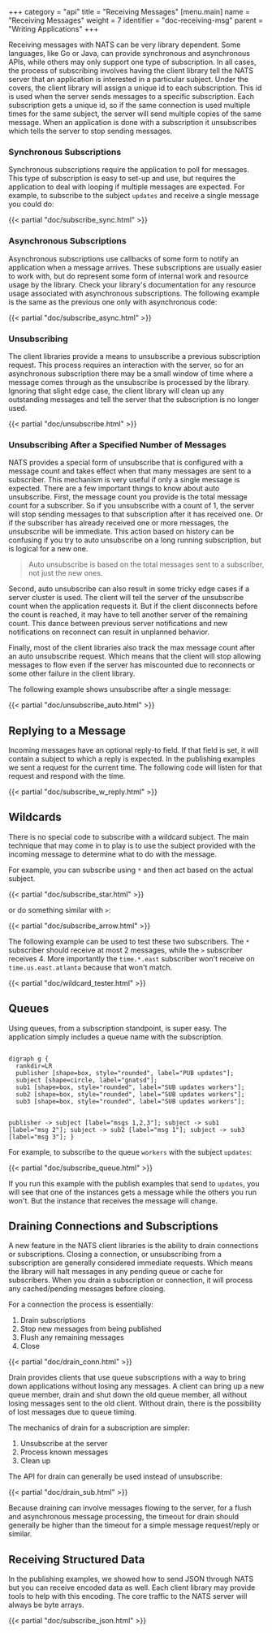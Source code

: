 +++
category = "api"
title = "Receiving Messages"
[menu.main]
    name = "Receiving Messages"
    weight = 7
    identifier = "doc-receiving-msg"
    parent = "Writing Applications"
+++

Receiving messages with NATS can be very library dependent. Some languages, like Go or Java, can provide synchronous and asynchronous APIs, while others may only support one type of subscription. In all cases, the process of subscribing involves having the client library tell the NATS server that an application is interested in a particular subject. Under the covers, the client library will assign a unique id to each subscription. This id is used when the server sends messages to a specific subscription. Each subscription gets a unique id, so if the same connection is used multiple times for the same subject, the server will send multiple copies of the same message. When an application is done with a subscription it unsubscribes which tells the server to stop sending messages.

### Synchronous Subscriptions

Synchronous subscriptions require the application to poll for messages. This type of subscription is easy to set-up and use, but requires the application to deal with looping if multiple messages are expected. For example, to subscribe to the subject `updates` and receive a single message you could do:

{{< partial "doc/subscribe_sync.html" >}}

### Asynchronous Subscriptions

Asynchronous subscriptions use callbacks of some form to notify an application when a message arrives. These subscriptions are usually easier to work with, but do represent some form of internal work and resource usage by the library. Check your library's documentation for any resource usage associated with asynchronous subscriptions. The following example is the same as the previous one only with asynchronous code:

{{< partial "doc/subscribe_async.html" >}}

### Unsubscribing

The client libraries provide a means to unsubscribe a previous subscription request. This process requires an interaction with the server, so for an asynchronous subscription there may be a small window of time where a message comes through as the unsubscribe is processed by the library. Ignoring that slight edge case, the client library will clean up any outstanding messages and tell the server that the subscription is no longer used.

{{< partial "doc/unsubscribe.html" >}}

### Unsubscribing After a Specified Number of Messages

NATS provides a special form of unsubscribe that is configured with a message count and takes effect when that many messages are sent to a subscriber. This mechanism is very useful if only a single message is expected. There are a few important things to know about auto unsubscribe. First, the message count you provide is the total message count for a subscriber. So if you unsubscribe with a count of 1, the server will stop sending messages to that subscription after it has received one. Or if the subscriber has already received one or more messages, the unsubscribe will be immediate. This action based on history can be confusing if you try to auto unsubscribe on a long running subscription, but is logical for a new one.

> Auto unsubscribe is based on the total messages sent to a subscriber, not just the new ones.

Second, auto unsubscribe can also result in some tricky edge cases if a server cluster is used. The client will tell the server of the unsubscribe count when the application requests it. But if the client disconnects before the count is reached, it may have to tell another server of the remaining count. This dance between previous server notifications and new notifications on reconnect can result in unplanned behavior.

Finally, most of the client libraries also track the max message count after an auto unsubscribe request. Which means that the client will stop allowing messages to flow even if the server has miscounted due to reconnects or some other failure in the client library.

The following example shows unsubscribe after a single message:

{{< partial "doc/unsubscribe_auto.html" >}}

## Replying to a Message

Incoming messages have an optional reply-to field. If that field is set, it will contain a subject to which a reply is expected. In the publishing examples we sent a request for the current time. The following code will listen for that request and respond with the time.

{{< partial "doc/subscribe_w_reply.html" >}}

## Wildcards

There is no special code to subscribe with a wildcard subject. The main technique that may come in to play is to use the subject provided with the incoming message to determine what to do with the message.

For example, you can subscribe using `*` and then act based on the actual subject.

{{< partial "doc/subscribe_star.html" >}}

or do something similar with `>`:

{{< partial "doc/subscribe_arrow.html" >}}

The following example can be used to test these two subscribers. The `*` subscriber should receive at most 2 messages, while the `>` subscriber receives 4. More importantly the `time.*.east` subscriber won't receive on `time.us.east.atlanta` because that won't match.

{{< partial "doc/wildcard_tester.html" >}}

## Queues

Using queues, from a subscription standpoint, is super easy. The application simply includes a queue name with the subscription.

<div class="graphviz"><code data-viz="dot">
digraph g {
  rankdir=LR
  publisher [shape=box, style="rounded", label="PUB updates"];
  subject [shape=circle, label="gnatsd"];
  sub1 [shape=box, style="rounded", label="SUB updates workers"];
  sub2 [shape=box, style="rounded", label="SUB updates workers"];
  sub3 [shape=box, style="rounded", label="SUB updates workers"];

  publisher -> subject [label="msgs 1,2,3"];
  subject -> sub1 [label="msg 2"];
  subject -> sub2 [label="msg 1"];
  subject -> sub3 [label="msg 3"];
}
</code></div>

For example, to subscribe to the queue `workers` with the subject `updates`:

{{< partial "doc/subscribe_queue.html" >}}

If you run this example with the publish examples that send to `updates`, you will see that one of the instances gets a message while the others you run won't. But the instance that receives the message will change.

## Draining Connections and Subscriptions

A new feature in the NATS client libraries is the ability to drain connections or subscriptions. Closing a connection, or unsubscribing from a subscription are generally considered immediate requests. Which means the library will halt messages in any pending queue or cache for subscribers. When you drain a subscription or connection, it will process any cached/pending messages before closing.

For a connection the process is essentially:

  1. Drain subscriptions
  2. Stop new messages from being published
  3. Flush any remaining messages
  4. Close

{{< partial "doc/drain_conn.html" >}}

Drain provides clients that use queue subscriptions with a way to bring down applications without losing any messages. A client can bring up a new queue member, drain and shut down the old queue member, all without losing messages sent to the old client. Without drain, there is the possibility of lost messages due to queue timing.

The mechanics of drain for a subscription are simpler:

 1. Unsubscribe at the server
 2. Process known messages
 3. Clean up

The API for drain can generally be used instead of unsubscribe:

{{< partial "doc/drain_sub.html" >}}

Because draining can involve messages flowing to the server, for a flush and asynchronous message processing, the timeout for drain should generally be higher than the timeout for a simple message request/reply or similar.

## Receiving Structured Data

In the publishing examples, we showed how to send JSON through NATS but you can receive encoded data as well. Each client library may provide tools to help with this encoding. The core traffic to the NATS server will always be byte arrays.

{{< partial "doc/subscribe_json.html" >}}
